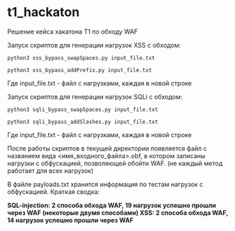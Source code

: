 # t1_hackaton
Решение кейса хакатона T1 по обходу WAF 


Запуск скриптов для генерации нагрузок XSS с обходом: 

`python3 xss_bypass_swapSpaces.py input_file.txt`

`python3 xss_bypass_addPrefix.py input_file.txt`

Где input_file.txt - файл с нагрузками, каждая в новой строке

Запуск скриптов для генерации нагрузок SQLi с обходом: 

`python3 sqli_bypass_swapSpaces.py input_file.txt`

`python3 sqli_bypass_addSlashes.py input_file.txt`

Где input_file.txt - файл с нагрузками, каждая в новой строке

После работы скриптов в текущей директории появляется файл с названием вида <имя_входного_файла>.obf, в котором записаны нагрузки с обфускацией, позволяющей обойти WAF. (не каждый метод работает для всех нагрузок)

В файле payloads.txt хранится информация по тестам нагрузок с обфускацией. Краткая сводка:

**SQL-injection: 2 способа обхода WAF, 19 нагрузок успешно прошли через WAF (некоторые двумя способами)
XSS: 2 способа обхода WAF, 14 нагрузок успешно прошли через WAF**

